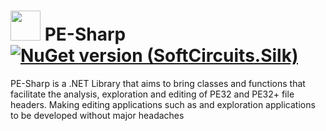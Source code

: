 # <img src="https://user-images.githubusercontent.com/66432268/234702267-4ba45508-15db-49b7-b084-f7f6538aa1a6.png" width="48" /> PE-Sharp [![NuGet version (SoftCircuits.Silk)](https://img.shields.io/nuget/v/PE-Sharp.svg?style=flat-square)](https://www.nuget.org/packages//PE-Sharp/)

PE-Sharp is a .NET Library that aims to bring classes and functions that facilitate the analysis, exploration and editing of PE32 and PE32+ file headers. Making editing applications such as and exploration applications to be developed without major headaches
